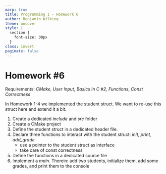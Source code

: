 ```yaml
---
marp: true
title: Programming 1 - Homework 6
author: Benjamin Wilking
theme: uncover
style: |
  section {
    font-size: 30px
  }
class: invert
paginate: false
---
```


<style scoped>
  section{
  font-size: 20px;
  }
</style>

# Homework #6

Requirements: *CMake*, *User Input*, *Basics in C #2*, *Functions*, *Const Correctness*

In Homework 1-4 we implemented the student struct. We want to re-use this struct here and extend it a bit.

1. Create a dedicated *include* and *src* folder
2. Create a CMake project
3. Define the student struct in a dedicated header file.
4. Declare three functions to interact with the student struct: *init, print, add_grade*
   - use a pointer to the student struct as interface
   - take care of const correctness
5. Define the functions in a dedicated source file
6. Implement a *main*. Therein: add two students, initialize them, add some grades, and print them to the console
